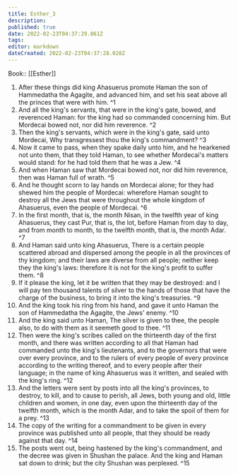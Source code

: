```yaml
---
title: Esther_3
description: 
published: true
date: 2022-02-23T04:37:29.861Z
tags: 
editor: markdown
dateCreated: 2022-02-23T04:37:28.028Z
---
```


 Book:: [[Esther]]
 1. After these things did king Ahasuerus promote Haman the son of Hammedatha the Agagite, and advanced him, and set his seat above all the princes that were with him. ^1
 2. And all the king's servants, that were in the king's gate, bowed, and reverenced Haman: for the king had so commanded concerning him. But Mordecai bowed not, nor did him reverence. ^2
 3. Then the king's servants, which were in the king's gate, said unto Mordecai, Why transgressest thou the king's commandment? ^3
 4. Now it came to pass, when they spake daily unto him, and he hearkened not unto them, that they told Haman, to see whether Mordecai's matters would stand: for he had told them that he was a Jew. ^4
 5. And when Haman saw that Mordecai bowed not, nor did him reverence, then was Haman full of wrath. ^5
 6. And he thought scorn to lay hands on Mordecai alone; for they had shewed him the people of Mordecai: wherefore Haman sought to destroy all the Jews that were throughout the whole kingdom of Ahasuerus, even the people of Mordecai. ^6
 7. In the first month, that is, the month Nisan, in the twelfth year of king Ahasuerus, they cast Pur, that is, the lot, before Haman from day to day, and from month to month, to the twelfth month, that is, the month Adar. ^7
 8. And Haman said unto king Ahasuerus, There is a certain people scattered abroad and dispersed among the people in all the provinces of thy kingdom; and their laws are diverse from all people; neither keep they the king's laws: therefore it is not for the king's profit to suffer them. ^8
 9. If it please the king, let it be written that they may be destroyed: and I will pay ten thousand talents of silver to the hands of those that have the charge of the business, to bring it into the king's treasuries. ^9
 10. And the king took his ring from his hand, and gave it unto Haman the son of Hammedatha the Agagite, the Jews' enemy. ^10
 11. And the king said unto Haman, The silver is given to thee, the people also, to do with them as it seemeth good to thee. ^11
 12. Then were the king's scribes called on the thirteenth day of the first month, and there was written according to all that Haman had commanded unto the king's lieutenants, and to the governors that were over every province, and to the rulers of every people of every province according to the writing thereof, and to every people after their language; in the name of king Ahasuerus was it written, and sealed with the king's ring. ^12
 13. And the letters were sent by posts into all the king's provinces, to destroy, to kill, and to cause to perish, all Jews, both young and old, little children and women, in one day, even upon the thirteenth day of the twelfth month, which is the month Adar, and to take the spoil of them for a prey. ^13
 14. The copy of the writing for a commandment to be given in every province was published unto all people, that they should be ready against that day. ^14
 15. The posts went out, being hastened by the king's commandment, and the decree was given in Shushan the palace. And the king and Haman sat down to drink; but the city Shushan was perplexed. ^15
